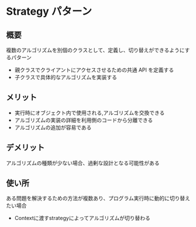 # Strategy パターン

## 概要

複数のアルゴリズムを別個のクラスとして、定義し、切り替えができるようにするパターン

- 親クラスでクライアントにアクセスさせるための共通 API を定義する
- 子クラスで具体的なアルゴリズムを実装する

## メリット

- 実行時にオブジェクト内で使用される,アルゴリズムを交換できる
- アルゴリズムの実装の詳細を利用側のコードから分離できる
- アルゴリズムの追加が容易である

## デメリット

アルゴリズムの種類が少ない場合、過剰な設計となる可能性がある

## 使い所
ある問題を解決するための方法が複数あり、プログラム実行時に動的に切り替えたい場合
- Contextに渡すstrategyによってアルゴリズムが切り替わる
